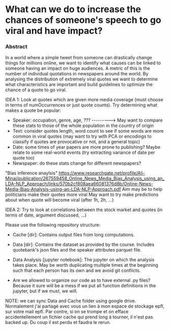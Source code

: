 # What can we do to increase the chances of someone's speech to go viral and have impact?

### Abstract 
In a world where a simple tweet from someone can drastically change things for millions online, we want to identify what causes can be linked to someone having an impact on huge audiences. A metric of this is the number of individual quotations in newspapers around the world. By analysing the distribution of extremely viral quotes we want to determine what characteristics are important and build guidelines to optimize the chance of a quote to go viral. 

IDEA 1:
Look at quotes which are given more media coverage (must choose in terms of numOccurrences or just quote counts). Try determining what makes a quote be popular:
- Speaker: occupation, genre, age, ???            ---------> May want to compare these stats to those of the whole population in the country of origin
- Text: consider quotes length, word count to see if some words are more common in viral quotes (may want to try with PCA or encodings to classify if quotes are provocative or not, and a general topic)
- Date: some times of year papers are more prone to publishing? Maybe relate to some real-world events (try extracting variance of date per quote too)
- Newspaper: do these stats change for different newspapers?


"Bias inference anaylsis" 
https://www.researchgate.net/profile/Ali-Minai/publication/267559458_Online_News_Media_Bias_Analysis_using_an_LDA-NLP_Approach/links/570b2cf808aea66081376d8b/Online-News-Media-Bias-Analysis-using-an-LDA-NLP-Approach.pdf
Aim may be to help politicians make their quotes more viral
May want to try make predictions about when quote will become viral (after 1h, 2h, ...)




IDEA 2:
Try to look at correlations between the stock market and quotes (in terms of date, argument discussed, ...)



Please use the following repository structure:

- Cache [dir]: Contains output files from long computations.
- Data [dir]: Contains the dataset as provided by the course. Includes quotebank's json files and the speaker attributes parquet file.
- Data Analysis [jupyter notebook]: The jupyter on which the analysis takes place. May be worth duplicating multiple times at the beginning such that each person has its own and we avoid git conflicts.

- Are we allowed to organize our code as to have external .py files? Because it sure will be a mess if we put all function definitions in the jupyter, but if we must, we will.

NOTE: we can sync Data and Cache folder using google drive. Normalement j'ai partagé avec vous un lien à mon espace de stockage epfl, sur votre mail epfl.
Par contre, si on se trompe et on efface accidentellement un fichier cache qui prend long à tourner, il n'est pas backed up. Du coup il est perdu et faudra le rerun.
